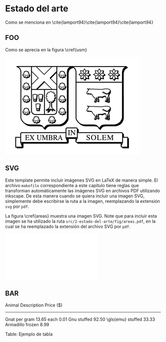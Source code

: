 Estado del arte
===============

Como se menciona en
\cite{lamport94}\cite{lamport94}\cite{lamport94}

FOO
---

Como se aprecia en la figura \cref{usm}

![Logo USM\label{usm}](src/2-estado-del-arte/fig/ISOTIPO_Negro.jpg)

SVG
---

Este template permite incluir imágenes SVG en LaTeX de
manera simple. El archivo `makefile` correspondiente a este
capítulo tiene reglas que transforman automáticamente las
imágenes SVG en archivos PDF utilizando inkscape. De esta
manera cuando se quiera incluir una imagen SVG, simplemente
debe escribirse la ruta a la imagen, reemplazando la
extensión `svg` por `pdf`.

La figura \cref{areas} muestra una imagen SVG. Note que
para incluir esta imagen se ha utilizado la ruta
`src/2-estado-del-arte/fig/areas.pdf`, en la cual se ha
reemplazado la extensión del archivo SVG por `pdf`.

![Ejemplo de imagen SVG.\label{areas}](src/2-estado-del-arte/fig/areas.pdf)

BAR
---

Animal    Description  Price ($)
--------- ----------- ----------
Gnat      per gram         13.65
          each              0.01
Gnu       stuffed          92.50
\gls{emu} stuffed          33.33
Armadillo frozen            8.99

Table: Ejemplo de tabla
 
